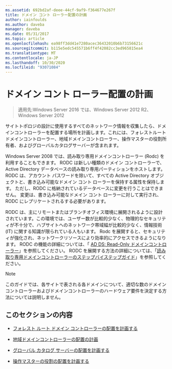 ```yaml
---
ms.assetid: 692bd2af-deee-44cf-9af9-f364677e267f
title: ドメイン コント ローラー配置の計画
author: iainfoulds
ms.author: daveba
manager: daveba
ms.date: 05/31/2017
ms.topic: article
ms.openlocfilehash: ea98ff3dd41e7280acec36432010b6b73156621c
ms.sourcegitcommit: b115e5edc545571b6ff4f42082cc3ed965815ea4
ms.translationtype: MT
ms.contentlocale: ja-JP
ms.lasthandoff: 10/30/2020
ms.locfileid: "93071084"
---
```

# <a name="planning-domain-controller-placement"></a>ドメイン コント ローラー配置の計画

> 適用先:Windows Server 2016 では、Windows Server 2012 R2、Windows Server 2012

サイトトポロジの設計に使用するすべてのネットワーク情報を収集したら、ドメインコントローラーを配置する場所を計画します。これには、フォレストルートドメインコントローラー、地域ドメインコントローラー、操作マスターの役割所有者、およびグローバルカタログサーバーが含まれます。

Windows Server 2008 では、読み取り専用ドメインコントローラー (Rodc) を利用することもできます。 RODC は新しい種類のドメイン コントローラーで、Active Directory データベースの読み取り専用パーティションをホストします。 RODC は、アカウント パスワードを除いて、すべての Active Directory オブジェクトと、書き込み可能なドメイン コント ローラーを保持する属性を保持します。 ただし、RODC に格納されているデータベースに変更を行うことはできません。 変更は、書き込み可能なドメイン コント ローラーに対して実行され、RODC にレプリケートされるする必要があります。

RODC は、主にリモートまたはブランチオフィス環境に展開されるように設計されています。この環境では、ユーザー数が比較的少なく、物理的なセキュリティが不十分で、ハブサイトへのネットワーク帯域幅が比較的少なく、情報技術 (IT) に関する知識が限られている人もいます。 Rodc を展開すると、セキュリティが強化され、ネットワークリソースにより効率的にアクセスできるようになります。 RODC の機能の詳細については、「 [AD DS: Read-Only ドメインコントローラー](/previous-versions/windows/it-pro/windows-server-2008-r2-and-2008/cc732801(v=ws.10))」を参照してください。 RODC を展開する方法の詳細については、「[読み取り専用ドメインコントローラーのステップバイステップガイド](/previous-versions/windows/it-pro/windows-server-2008-r2-and-2008/cc772234(v=ws.10))」を参照してください。

> [!NOTE]
> このガイドでは、各サイトで表される各ドメインについて、適切な数のドメインコントローラーおよびドメインコントローラーのハードウェア要件を決定する方法については説明しません。

## <a name="in-this-section"></a>このセクションの内容

- [フォレスト ルート ドメイン コントローラーの配置を計画する](../../ad-ds/plan/Planning-Forest-Root-Domain-Controller-Placement.md)

- [地域ドメインコントローラーの配置の計画](../../ad-ds/plan/Planning-Regional-Domain-Controller-Placement.md)

- [グローバル カタログ サーバーの配置を計画する](../../ad-ds/plan/Planning-Global-Catalog-Server-Placement.md)

- [操作マスターの役割の配置を計画する](../../ad-ds/plan/Planning-Operations-Master-Role-Placement.md)
